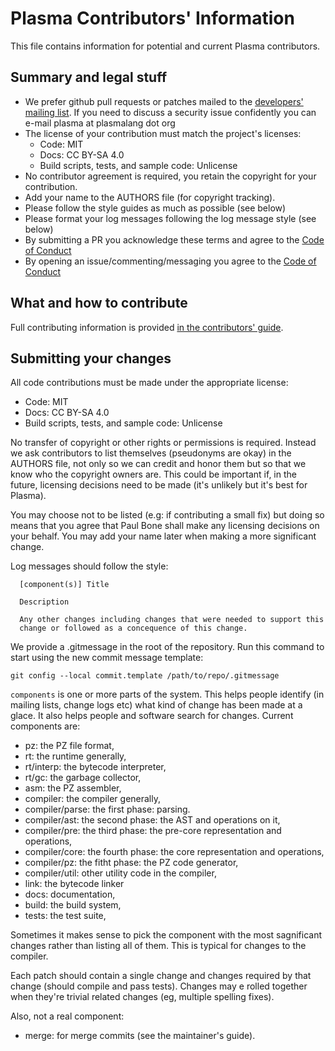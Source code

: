 
# Plasma Contributors' Information

This file contains information for potential and current Plasma
contributors.

## Summary and legal stuff

* We prefer github pull requests or patches mailed to the
  [developers' mailing list](https://plasmalang.org/lists/listinfo/dev).
  If you need to discuss a security issue confidently you can e-mail
  plasma at plasmalang dot org
* The license of your contribution must match the project's licenses:
  * Code: MIT
  * Docs: CC BY-SA 4.0
  * Build scripts, tests, and sample code: Unlicense
* No contributor agreement is required, you retain the copyright for your
  contribution.
* Add your name to the AUTHORS file (for copyright tracking).
* Please follow the style guides as much as possible (see below)
* Please format your log messages following the log message style (see
  below)
* By submitting a PR you acknowledge these terms and agree to the
  [Code of Conduct](CODE_OF_CONDUCT.md)
* By opening an issue/commenting/messaging you agree to the
  [Code of Conduct](CODE_OF_CONDUCT.md)

## What and how to contribute

Full contributing information is provided [in the contributors'
guide](https://plasmalang.org/docs/contributing.html).

## Submitting your changes

All code contributions must be made under the appropriate license:

* Code: MIT
* Docs: CC BY-SA 4.0
* Build scripts, tests, and sample code: Unlicense

No transfer of copyright or other rights or permissions is required.
Instead we ask contributors to list themselves (pseudonyms are okay) in the
AUTHORS file, not only so we can credit and honor them but so that we know
who the copyright owners are.  This could be important if, in the future,
licensing decisions need to be made (it's unlikely but it's best for
Plasma).

You may choose not to be listed (e.g: if contributing a small fix) but doing
so means that you agree that Paul Bone shall make any licensing decisions on
your behalf.  You may add your name later when making a more significant
change.

Log messages should follow the style:

```
  [component(s)] Title

  Description

  Any other changes including changes that were needed to support this
  change or followed as a concequence of this change.
```

We provide a .gitmessage in the root of the repository.
Run this command to start using the new commit message template:

```
git config --local commit.template /path/to/repo/.gitmessage
```

```components``` is one or more parts of the system.  This helps people
identify (in mailing lists, change logs etc) what kind of change has been
made at a glace.  It also helps people and software search for changes.
Current components are:

* pz: the PZ file format,
* rt: the runtime generally,
* rt/interp: the bytecode interpreter,
* rt/gc: the garbage collector,
* asm: the PZ assembler,
* compiler: the compiler generally,
* compiler/parse: the first phase: parsing.
* compiler/ast: the second phase: the AST and operations on it,
* compiler/pre: the third phase: the pre-core representation and operations,
* compiler/core: the fourth phase: the core representation and operations,
* compiler/pz: the fitht phase: the PZ code generator,
* compiler/util: other utility code in the compiler,
* link: the bytecode linker
* docs: documentation,
* build: the build system,
* tests: the test suite,

Sometimes it makes sense to pick the component with the most sagnificant
changes rather than listing all of them.  This is typical for changes to the
compiler.

Each patch should contain a single change and changes required by that
change (should compile and pass tests).  Changes may e rolled together when
they're trivial related changes (eg, multiple spelling fixes).

Also, not a real component:

* merge: for merge commits (see the maintainer's guide).

